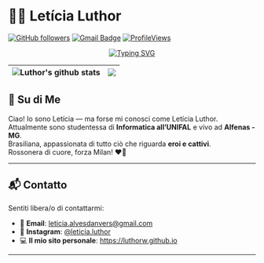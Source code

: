 # 👩‍💻 Letícia Luthor

[![GitHub followers](https://img.shields.io/github/followers/LuthorW?label=Follow&style=social)](https://github.com/LuthorW/?tab=follow)
[![Gmail Badge](https://img.shields.io/badge/-leticia.alvesdanvers@gmail.com-c14438?style=social&logo=Gmail&logoColor=red&link=mailto:leticia.alvesdanvers@gmail.com)](mailto:leticia.alvesdanvers@gmail.com)
[![ProfileViews](https://komarev.com/ghpvc/?username=LuthorW&color=red&style=flat)](https://komarev.com/ghpvc/?username=LuthorW)

<p align="center">
  <a href="https://git.io/typing-svg">
    <img src="https://readme-typing-svg.demolab.com?font=Courier&size=22&pause=2000&color=FF0000,00FF00,0000FF&center=true&vCenter=true&multiline=true&repeat=true&random=true&width=435&height=120&lines=CEO+of;Luthor+Corporation;and+Technology" alt="Typing SVG" />
  </a>
</p>

| <img align="center" src="https://github-readme-stats.vercel.app/api?username=LuthorW&show_icons=true&include_all_commits=true&theme=github_dark" alt="Luthor's github stats" /> | <img align="center" src="https://github-readme-stats.vercel.app/api/top-langs/?username=LuthorW&layout=donut&theme=github_dark&hide=TeX" /></a> |
| ------------- | ------------- |

## 🧾 Su di Me

Ciao! Io sono Letícia — ma forse mi conosci come Letícia Luthor.  
Attualmente sono studentessa di **Informatica all’UNIFAL** e vivo ad **Alfenas - MG**.  
Brasiliana, appassionata di tutto ciò che riguarda **eroi e cattivi**.  
Rossonera di cuore, forza Milan! ❤️🖤

---

## 📬 Contatto

Sentiti libera/o di contattarmi:

- 📧 **Email**: leticia.alvesdanvers@gmail.com  
- 📸 **Instagram**: [@leticia.luthor](https://www.instagram.com/leticia.luthor)  
- 💻 **Il mio sito personale**: https://luthorw.github.io  

---
